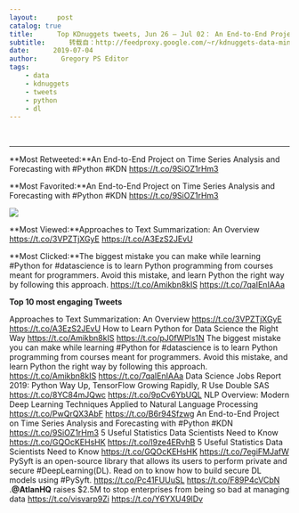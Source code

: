 ```yaml
---
layout:     post
catalog: true
title:      Top KDnuggets tweets, Jun 26 – Jul 02： An End-to-End Project on Time Series Analysis and Forecasting with #Python; The biggest mistake while learning #Python for #datascience
subtitle:      转载自：http://feedproxy.google.com/~r/kdnuggets-data-mining-analytics/~3/ak9t5Uh8X3M/top-tweets-jun26-jul02.html
date:      2019-07-04
author:      Gregory PS Editor
tags:
    - data
    - kdnuggets
    - tweets
    - python
    - dl
---
```



  
 





---

**Most Retweeted:**An End-to-End Project on Time Series Analysis and Forecasting with #Python #KDN 
https://t.co/9SiOZ1rHm3


**Most Favorited:**An End-to-End Project on Time Series Analysis and Forecasting with #Python #KDN 
https://t.co/9SiOZ1rHm3

![](https://cdn-images-1.medium.com/max/1000/1*xDCVJvqJkRymEv2dSIRIPg.png)



**Most Viewed:**Approaches to Text Summarization: An Overview 
https://t.co/3VPZTjXGyE
https://t.co/A3EzS2JEvU


**Most Clicked:**The biggest mistake you can make while learning #Python for #datascience is to learn Python programming from courses meant for programmers. Avoid this mistake, and learn Python the right way by following this approach. 
https://t.co/Amikbn8kIS
https://t.co/7qaIEnIAAa


**Top 10 most engaging Tweets**

 Approaches to Text Summarization: An Overview 
https://t.co/3VPZTjXGyE
https://t.co/A3EzS2JEvU
 How to Learn Python for Data Science the Right Way 
https://t.co/Amikbn8kIS
https://t.co/pJ0fWPls1N
 The biggest mistake you can make while learning #Python for #datascience is to learn Python programming from courses meant for programmers. Avoid this mistake, and learn Python the right way by following this approach. 
https://t.co/Amikbn8kIS
https://t.co/7qaIEnIAAa
 Data Science Jobs Report 2019: Python Way Up, TensorFlow Growing Rapidly, R Use Double SAS 
https://t.co/8YC84mJQwc
https://t.co/9pCv6YbUQL
 NLP Overview: Modern Deep Learning Techniques Applied to Natural Language Processing 
https://t.co/PwQrQX3AbF
https://t.co/B6r94Sfzwg
 An End-to-End Project on Time Series Analysis and Forecasting with #Python #KDN 
https://t.co/9SiOZ1rHm3
 5 Useful Statistics Data Scientists Need to Know 
https://t.co/GQOcKEHsHK
https://t.co/l9ze4ERvhB
 5 Useful Statistics Data Scientists Need to Know 
https://t.co/GQOcKEHsHK
https://t.co/7egiFMJafW
 PySyft is an open-source library that allows its users to perform private and secure #DeepLearning(DL). Read on to know how to build secure DL models using #PySyft. 
https://t.co/Pc41FUUuSL
https://t.co/F89P4cVCbN
 .**@AtlanHQ** raises $2.5M to stop enterprises from being so bad at managing data 
https://t.co/visvarp9Zi
https://t.co/Y6YXU49lDv
 






